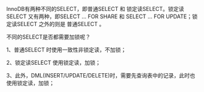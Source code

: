 InnoDB有两种不同的SELECT，即普通SELECT 和 锁定读SELECT。锁定读SELECT 又有两种，即SELECT ... FOR SHARE 和 SELECT ... FOR UPDATE；锁定读SELECT 之外的则是 普通SELECT 。

不同的SELECT是否都需要加锁呢？

1、普通SELECT 时使用一致性非锁定读，不加锁；

2、锁定读SELECT 使用锁定读，加锁；

3、此外，DML(INSERT/UPDATE/DELETE)时，需要先查询表中的记录，此时也使用锁定读，加锁；

